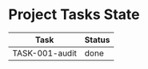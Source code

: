 # Project Tasks State

| Task           | Status |
| -------------- | ------ |
| TASK-001-audit | done   |
